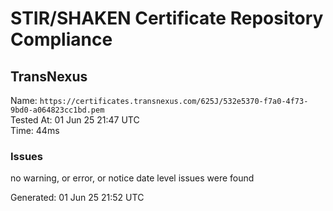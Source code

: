 # STIR/SHAKEN Certificate Repository Compliance

## TransNexus

Name: `https://certificates.transnexus.com/625J/532e5370-f7a0-4f73-9bd0-a064823cc1bd.pem`\
Tested At: 01 Jun 25 21:47 UTC\
Time: 44ms

### Issues

no warning, or error, or notice date level issues were found

Generated: 01 Jun 25 21:52 UTC